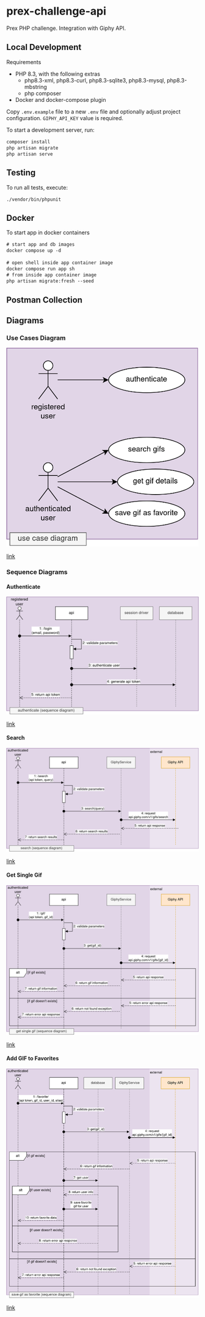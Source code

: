 # prex-challenge-api

Prex PHP challenge. Integration with Giphy API.

## Local Development

Requirements

- PHP 8.3, with the following extras
  - php8.3-xml, php8.3-curl, php8.3-sqlite3, php8.3-mysql, php8.3-mbstring
  - php composer
- Docker and docker-compose plugin

Copy `.env.example` file to a new `.env` file and optionally adjust project configuration. `GIPHY_API_KEY` value is required.

To start a development server, run: 

```shell
composer install
php artisan migrate
php artisan serve
```

## Testing

To run all tests, execute:

```shell
./vendor/bin/phpunit
```

## Docker

To start app in docker containers

```shell
# start app and db images
docker compose up -d

# open shell inside app container image
docker compose run app sh
# from inside app container image
php artisan migrate:fresh --seed
```

## Postman Collection

## Diagrams

### Use Cases Diagram

![](https://github.com/tehuel/prex-challenge-api/blob/main/.github/prex-use-case.drawio.png?raw=true)

[link](https://github.com/tehuel/prex-challenge-api/blob/main/.github/prex-use-case.drawio.png)

### Sequence Diagrams

#### Authenticate

![](https://github.com/tehuel/prex-challenge-api/blob/main/.github/prex-seq-auth.drawio.png?raw=true)

[link](https://github.com/tehuel/prex-challenge-api/blob/main/.github/prex-seq-auth.drawio.png)

#### Search

![](https://github.com/tehuel/prex-challenge-api/blob/main/.github/prex-seq-search.drawio.png?raw=true)

[link](https://github.com/tehuel/prex-challenge-api/blob/main/.github/prex-seq-search.drawio.png)

#### Get Single Gif

![](https://github.com/tehuel/prex-challenge-api/blob/main/.github/prex-seq-get.drawio.png?raw=true)

[link](https://github.com/tehuel/prex-challenge-api/blob/main/.github/prex-seq-get.drawio.png)

#### Add GIF to Favorites

![](https://github.com/tehuel/prex-challenge-api/blob/main/.github/prex-seq-fav.drawio.png?raw=true)

[link](https://github.com/tehuel/prex-challenge-api/blob/main/.github/prex-seq-fav.drawio.png)

